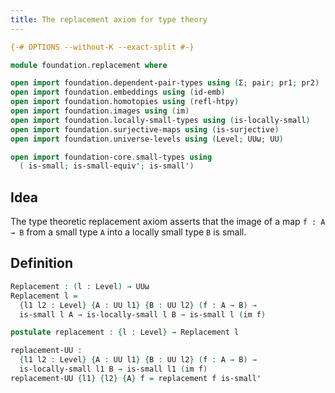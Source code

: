 ```yaml
---
title: The replacement axiom for type theory
---
```


```agda
{-# OPTIONS --without-K --exact-split #-}

module foundation.replacement where

open import foundation.dependent-pair-types using (Σ; pair; pr1; pr2)
open import foundation.embeddings using (id-emb)
open import foundation.homotopies using (refl-htpy)
open import foundation.images using (im)
open import foundation.locally-small-types using (is-locally-small)
open import foundation.surjective-maps using (is-surjective)
open import foundation.universe-levels using (Level; UUω; UU)

open import foundation-core.small-types using
  ( is-small; is-small-equiv'; is-small')
```

## Idea

The type theoretic replacement axiom asserts that the image of a map `f : A → B` from a small type `A` into a locally small type `B` is small.

## Definition

```agda
Replacement : (l : Level) → UUω
Replacement l =
  {l1 l2 : Level} {A : UU l1} {B : UU l2} (f : A → B) →
  is-small l A → is-locally-small l B → is-small l (im f)

postulate replacement : {l : Level} → Replacement l

replacement-UU :
  {l1 l2 : Level} {A : UU l1} {B : UU l2} (f : A → B) →
  is-locally-small l1 B → is-small l1 (im f)
replacement-UU {l1} {l2} {A} f = replacement f is-small'
```
